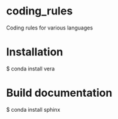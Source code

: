 # coding_rules
Coding rules for various languages

# Installation 

$ conda install vera

# Build documentation

$ conda install sphinx
